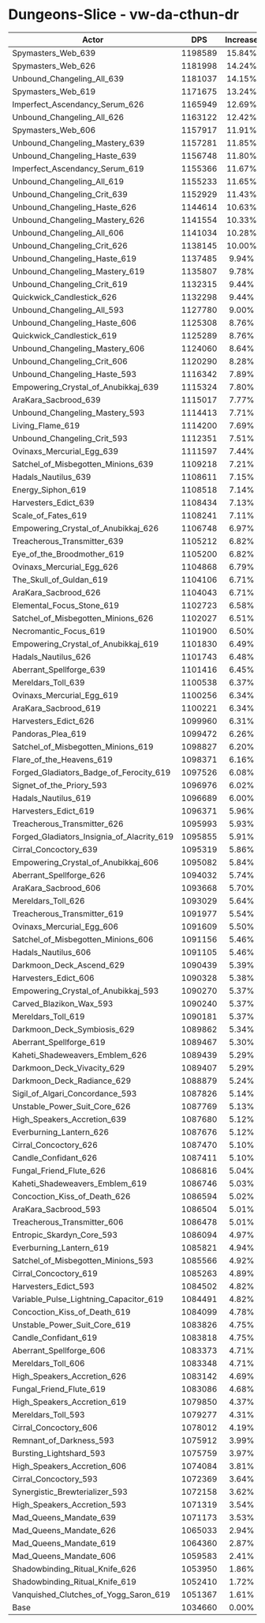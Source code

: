 # Dungeons-Slice - vw-da-cthun-dr
| Actor | DPS | Increase |
|---|:---:|:---:|
|Spymasters_Web_639|1198589|15.84%|
|Spymasters_Web_626|1181998|14.24%|
|Unbound_Changeling_All_639|1181037|14.15%|
|Spymasters_Web_619|1171675|13.24%|
|Imperfect_Ascendancy_Serum_626|1165949|12.69%|
|Unbound_Changeling_All_626|1163122|12.42%|
|Spymasters_Web_606|1157917|11.91%|
|Unbound_Changeling_Mastery_639|1157281|11.85%|
|Unbound_Changeling_Haste_639|1156748|11.80%|
|Imperfect_Ascendancy_Serum_619|1155366|11.67%|
|Unbound_Changeling_All_619|1155233|11.65%|
|Unbound_Changeling_Crit_639|1152929|11.43%|
|Unbound_Changeling_Haste_626|1144614|10.63%|
|Unbound_Changeling_Mastery_626|1141554|10.33%|
|Unbound_Changeling_All_606|1141034|10.28%|
|Unbound_Changeling_Crit_626|1138145|10.00%|
|Unbound_Changeling_Haste_619|1137485|9.94%|
|Unbound_Changeling_Mastery_619|1135807|9.78%|
|Unbound_Changeling_Crit_619|1132315|9.44%|
|Quickwick_Candlestick_626|1132298|9.44%|
|Unbound_Changeling_All_593|1127780|9.00%|
|Unbound_Changeling_Haste_606|1125308|8.76%|
|Quickwick_Candlestick_619|1125289|8.76%|
|Unbound_Changeling_Mastery_606|1124060|8.64%|
|Unbound_Changeling_Crit_606|1120290|8.28%|
|Unbound_Changeling_Haste_593|1116342|7.89%|
|Empowering_Crystal_of_Anubikkaj_639|1115324|7.80%|
|AraKara_Sacbrood_639|1115017|7.77%|
|Unbound_Changeling_Mastery_593|1114413|7.71%|
|Living_Flame_619|1114200|7.69%|
|Unbound_Changeling_Crit_593|1112351|7.51%|
|Ovinaxs_Mercurial_Egg_639|1111597|7.44%|
|Satchel_of_Misbegotten_Minions_639|1109218|7.21%|
|Hadals_Nautilus_639|1108611|7.15%|
|Energy_Siphon_619|1108518|7.14%|
|Harvesters_Edict_639|1108434|7.13%|
|Scale_of_Fates_619|1108241|7.11%|
|Empowering_Crystal_of_Anubikkaj_626|1106748|6.97%|
|Treacherous_Transmitter_639|1105212|6.82%|
|Eye_of_the_Broodmother_619|1105200|6.82%|
|Ovinaxs_Mercurial_Egg_626|1104868|6.79%|
|The_Skull_of_Guldan_619|1104106|6.71%|
|AraKara_Sacbrood_626|1104043|6.71%|
|Elemental_Focus_Stone_619|1102723|6.58%|
|Satchel_of_Misbegotten_Minions_626|1102027|6.51%|
|Necromantic_Focus_619|1101900|6.50%|
|Empowering_Crystal_of_Anubikkaj_619|1101830|6.49%|
|Hadals_Nautilus_626|1101743|6.48%|
|Aberrant_Spellforge_639|1101416|6.45%|
|Mereldars_Toll_639|1100538|6.37%|
|Ovinaxs_Mercurial_Egg_619|1100256|6.34%|
|AraKara_Sacbrood_619|1100221|6.34%|
|Harvesters_Edict_626|1099960|6.31%|
|Pandoras_Plea_619|1099472|6.26%|
|Satchel_of_Misbegotten_Minions_619|1098827|6.20%|
|Flare_of_the_Heavens_619|1098371|6.16%|
|Forged_Gladiators_Badge_of_Ferocity_619|1097526|6.08%|
|Signet_of_the_Priory_593|1096976|6.02%|
|Hadals_Nautilus_619|1096689|6.00%|
|Harvesters_Edict_619|1096371|5.96%|
|Treacherous_Transmitter_626|1095993|5.93%|
|Forged_Gladiators_Insignia_of_Alacrity_619|1095855|5.91%|
|Cirral_Concoctory_639|1095319|5.86%|
|Empowering_Crystal_of_Anubikkaj_606|1095082|5.84%|
|Aberrant_Spellforge_626|1094032|5.74%|
|AraKara_Sacbrood_606|1093668|5.70%|
|Mereldars_Toll_626|1093029|5.64%|
|Treacherous_Transmitter_619|1091977|5.54%|
|Ovinaxs_Mercurial_Egg_606|1091609|5.50%|
|Satchel_of_Misbegotten_Minions_606|1091156|5.46%|
|Hadals_Nautilus_606|1091105|5.46%|
|Darkmoon_Deck_Ascend_629|1090439|5.39%|
|Harvesters_Edict_606|1090328|5.38%|
|Empowering_Crystal_of_Anubikkaj_593|1090270|5.37%|
|Carved_Blazikon_Wax_593|1090240|5.37%|
|Mereldars_Toll_619|1090181|5.37%|
|Darkmoon_Deck_Symbiosis_629|1089862|5.34%|
|Aberrant_Spellforge_619|1089467|5.30%|
|Kaheti_Shadeweavers_Emblem_626|1089439|5.29%|
|Darkmoon_Deck_Vivacity_629|1089407|5.29%|
|Darkmoon_Deck_Radiance_629|1088879|5.24%|
|Sigil_of_Algari_Concordance_593|1087826|5.14%|
|Unstable_Power_Suit_Core_626|1087769|5.13%|
|High_Speakers_Accretion_639|1087680|5.12%|
|Everburning_Lantern_626|1087676|5.12%|
|Cirral_Concoctory_626|1087470|5.10%|
|Candle_Confidant_626|1087411|5.10%|
|Fungal_Friend_Flute_626|1086816|5.04%|
|Kaheti_Shadeweavers_Emblem_619|1086746|5.03%|
|Concoction_Kiss_of_Death_626|1086594|5.02%|
|AraKara_Sacbrood_593|1086504|5.01%|
|Treacherous_Transmitter_606|1086478|5.01%|
|Entropic_Skardyn_Core_593|1086094|4.97%|
|Everburning_Lantern_619|1085821|4.94%|
|Satchel_of_Misbegotten_Minions_593|1085566|4.92%|
|Cirral_Concoctory_619|1085263|4.89%|
|Harvesters_Edict_593|1084502|4.82%|
|Variable_Pulse_Lightning_Capacitor_619|1084491|4.82%|
|Concoction_Kiss_of_Death_619|1084099|4.78%|
|Unstable_Power_Suit_Core_619|1083826|4.75%|
|Candle_Confidant_619|1083818|4.75%|
|Aberrant_Spellforge_606|1083373|4.71%|
|Mereldars_Toll_606|1083348|4.71%|
|High_Speakers_Accretion_626|1083142|4.69%|
|Fungal_Friend_Flute_619|1083086|4.68%|
|High_Speakers_Accretion_619|1079850|4.37%|
|Mereldars_Toll_593|1079277|4.31%|
|Cirral_Concoctory_606|1078012|4.19%|
|Remnant_of_Darkness_593|1075912|3.99%|
|Bursting_Lightshard_593|1075759|3.97%|
|High_Speakers_Accretion_606|1074084|3.81%|
|Cirral_Concoctory_593|1072369|3.64%|
|Synergistic_Brewterializer_593|1072158|3.62%|
|High_Speakers_Accretion_593|1071319|3.54%|
|Mad_Queens_Mandate_639|1071173|3.53%|
|Mad_Queens_Mandate_626|1065033|2.94%|
|Mad_Queens_Mandate_619|1064360|2.87%|
|Mad_Queens_Mandate_606|1059583|2.41%|
|Shadowbinding_Ritual_Knife_626|1053950|1.86%|
|Shadowbinding_Ritual_Knife_619|1052410|1.72%|
|Vanquished_Clutches_of_Yogg_Saron_619|1051367|1.61%|
|Base|1034660|0.00%|
